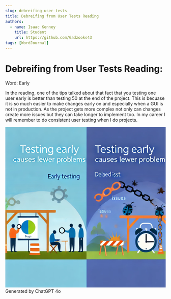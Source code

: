```yaml
---
slug: debreifing-user-tests
title: Debreifing from User Tests Reading
authors:
  - name: Isaac Kenney
    title: Student
    url: https://github.com/Gadzooks43
tags: [WordJournal]
---
```

# Debreifing from User Tests Reading:

Word: Early

In the reading, one of the tips talked about that fact that you testing one user early is better than testing 50 at the end of the project. This is becuase it is so much easier to make changes early on and especially when a GUI is not in production. As the project gets more complex not only can changes create more issues but they can take longer to implement too. In my career I will remember to do consistent user testing when I do projects.

![photo](/content/blog/debreifing-user-test.png)
Generated by ChatGPT 4o

